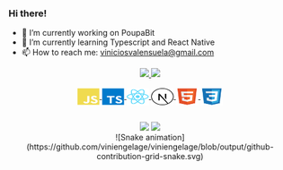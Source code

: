 ### Hi there!

- 🔭 I’m currently working on PoupaBit
- 🌱 I’m currently learning Typescript and React Native
- 📫 How to reach me: viniciosvalensuela@gmail.com

<div align="center">
  <a href="https://github.com/viniengelage">
  <img height="180em" src="https://github-readme-stats.vercel.app/api?username=viniengelage&show_icons=true&theme=radical&include_all_commits=true&count_private=true"/>
  <img height="180em" src="https://github-readme-stats.vercel.app/api/top-langs/?username=viniengelage&layout=compact&langs_count=7&theme=radical"/>
</div>
  
<div style="display: inline_block" align="center"><br>
  <img align="center" alt="Icon-Js" height="30" width="40" src="https://raw.githubusercontent.com/devicons/devicon/master/icons/javascript/javascript-plain.svg">
  <img align="center" alt="Icon-Ts" height="30" width="40" src="https://raw.githubusercontent.com/devicons/devicon/master/icons/typescript/typescript-plain.svg">
  <img align="center" alt="Icon-React" height="30" width="40" src="https://raw.githubusercontent.com/devicons/devicon/master/icons/react/react-original.svg">
  <img align="center" alt="Icon-CSS" height="30" width="40" src="https://raw.githubusercontent.com/devicons/devicon/master/icons/nextjs/nextjs-line.svg">
  <img align="center" alt="Icon-HTML" height="30" width="40" src="https://raw.githubusercontent.com/devicons/devicon/master/icons/html5/html5-original.svg">
  <img align="center" alt="Icon-CSS" height="30" width="40" src="https://raw.githubusercontent.com/devicons/devicon/master/icons/css3/css3-original.svg">
</div>
  
  ##
  
<div align="center">
  <a href="https://www.instagram.com/viniengelage" target="_blank"><img src="https://img.shields.io/badge/Instagram-E4405F?style=for-the-badge&logo=instagram&logoColor=white" target="_blank"></a>
  <a href="https://www.linkedin.com/in/vinicios-engelage-41188417a/" target="_blank"><img src="https://img.shields.io/badge/LinkedIn-0077B5?style=for-the-badge&logo=linkedin&logoColor=white" target="_blank"></a> 
</div>
  
  <div align="center">
    ![Snake animation](https://github.com/viniengelage/viniengelage/blob/output/github-contribution-grid-snake.svg)
  <div>

